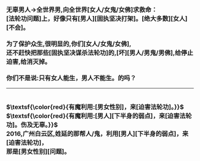 <h3>
<br>无辜男人->全世界男,向全世界[女人/女鬼/女佛]求救命：
<br>[法轮功问题]上，好像只有[男人][固执坚决打架]。[绝大多数][女人][不会]。
<br>
<br>为了保护众生,很明显的,你们[女人/女鬼/女佛],
<br>还不赶快把那些[固执坚决谋杀法轮功]的,[坏][男人/男鬼/男佛],给停止迫害,给消灭掉。
<br>
<br>你们不是说:只有女人能生，男人不能生。的吗？
<hr>
<br>$\textsf{\color{red}{有魔利用:[男女性别]，来[迫害法轮功]。}}$
<br>$\textsf{\color{red}{有魔利用:[男人][下半身的弱点]，来[迫害法轮功]。伤及无辜。}}$
<br>2016,广州白云区,姓延的那帮人/鬼，利用[男人][下半身的弱点]，来[迫害法轮功]，
<br>那是[男女性别][问题]。
</h3>
